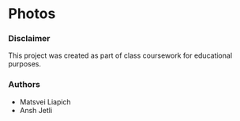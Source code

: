 # Photos

### Disclaimer
This project was created as part of class coursework for educational purposes.

### Authors
- Matsvei Liapich
- Ansh Jetli
